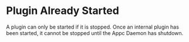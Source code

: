# Plugin Already Started

A plugin can only be started if it is stopped. Once an internal plugin has been started, it cannot
be stopped until the Appc Daemon has shutdown.
